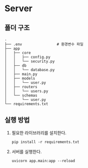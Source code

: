 # Server

## 폴더 구조

```
.
├── .env                # 환경변수 파일
├── app
│   ├── core
│   │   ├── config.py
│   │   └── security.py
│   ├── db
│   │   └── database.py
│   ├── main.py
│   ├── models
│   │   └── user.py
│   ├── routers
│   │   └── users.py
│   └── schemas
│       └── user.py
└── requirements.txt
```

## 실행 방법
1. 필요한 라이브러리를 설치한다.
    ```
    pip install -r requirements.txt
    ```
2. 서버를 실행한다.
    ```
    uvicorn app.main:app --reload
    ```